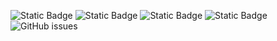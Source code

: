 ![Static Badge](https://img.shields.io/badge/blacklists-60-000000) ![Static Badge](https://img.shields.io/badge/blacklisted-2613538-cc0000) ![Static Badge](https://img.shields.io/badge/whitelisted-2244-00CC00) ![Static Badge](https://img.shields.io/badge/streaming_blacklist-28107-000000) ![GitHub issues](https://img.shields.io/github/issues/fabriziosalmi/blacklists)
